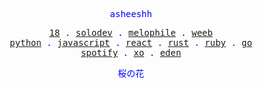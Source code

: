 <p align="center" style="color:blue"><samp>asheeshh</samp></p>        <p align="center" style="color:blue">        <samp>            <a href="">18</a> .            <a href="">solodev</a> .            <a href="">melophile</a> .            <a href="">weeb</a></br>            <a href="">python</a> .            <a href="">javascript</a> .            <a href="">react</a> .            <a href="">rust</a> .            <a href="">ruby</a> .            <a href="">go</a></br>            <a href="https://open.spotify.com/track/0ZAiqymvbQUZAh9y6ZT3Rm">spotify</a> .            <a href="https://open.spotify.com/track/0ZAiqymvbQUZAh9y6ZT3Rm">xo</a> .            <a href="https://open.spotify.com/track/0ZAiqymvbQUZAh9y6ZT3Rm">eden</a>        </samp>        </p>        <p align="center" style="color:blue"><samp>桜の花</samp></p>